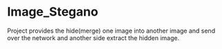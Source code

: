 # Image_Stegano
Project provides the hide(merge) one image into another image and send over the network and another side extract the hidden image.
